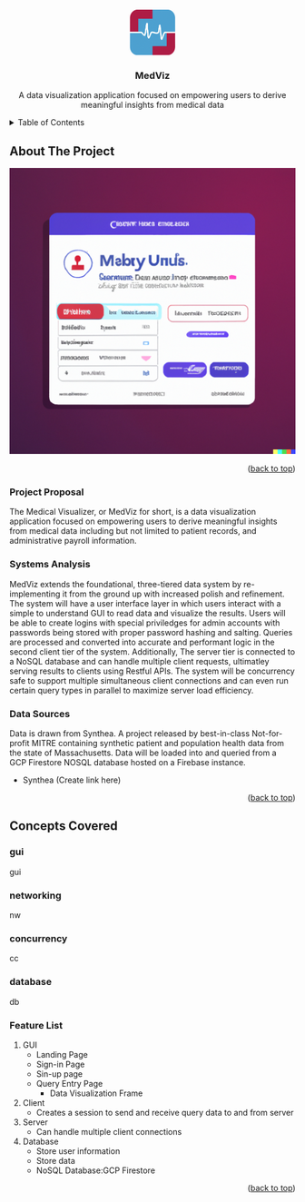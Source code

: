 <!-- Back to top Link -->
<a name="readme-top"></a>

<!-- PROJECT LOGO -->
<br />
<div align="center">
  <a href="https://github.com/Fayed-Gaya/MedViz">
    <img src="images/logo.png" alt="Logo" width="80" height="80">
  </a>

<h3 align="center">MedViz</h3>

  <p align="center">
    A data visualization application focused on empowering users to derive meaningful insights from medical data
  </p>
</div>



<!-- TABLE OF CONTENTS -->
<details>
  <summary>Table of Contents</summary>
  <ol>
    <li>
      <a href="#about-the-project">About The Project</a>
      <ul>
        <li><a href="#project-proposal">Project Proposal</a></li>
        <li><a href="#systems-analysis">Systems Analysis</a></li>
        <li><a href="#data-sources">Data Sources</a></li>
      </ul>
    </li>
    <li>
      <a href="#concepts-covered">Concepts Covered</a>
      <ul>
        <li><a href="#gui">Graphical User Interface</a></li>
        <li><a href="#networking">Networking</a></li>
        <li><a href="#concurrency">Concurrency</a></li>
        <li><a href="#database">Databases</a></li>
      </ul>
    </li>
    <li><a href="#feature-list">Feature List</a></li>
  </ol>
</details>



<!-- ABOUT THE PROJECT -->
## About The Project

[![Product Name Screen Shot][product-screenshot]](https://example.com)

<p align="right">(<a href="#readme-top">back to top</a>)</p>



### Project Proposal
The Medical Visualizer, or MedViz for short, is a data visualization application focused on empowering users to derive meaningful insights from medical data including but not limited to patient records, and administrative payroll information.

### Systems Analysis
MedViz extends the foundational, three-tiered data system by re-implementing it from the ground up with increased polish and refinement. The system will have a user interface layer in which users interact with a simple to understand GUI to read data and visualize the results. Users will be able to create logins with special priviledges for admin accounts with passwords being stored with proper password hashing and salting. Queries are processed and converted into accurate and performant logic in the second client tier of the system. Additionally, The server tier is connected to a NoSQL database and can handle multiple client requests, ultimatley serving results to clients using Restful APIs. The system will be concurrency safe to support multiple simultaneous client connections and can even run certain query types in parallel to maximize server load efficiency.

### Data Sources
Data is drawn from Synthea. A project released by best-in-class Not-for-profit MITRE containing synthetic patient and population health data from the state of Massachusetts. Data will be loaded into and queried from a GCP Firestore NOSQL database hosted on a Firebase instance.
- Synthea (Create link here)


<p align="right">(<a href="#readme-top">back to top</a>)</p>



<!-- Concepts Covered -->
## Concepts Covered

### gui
gui

### networking
nw

### concurrency
cc

### database
db

<!-- Feature List -->
### Feature List

1. GUI
    - Landing Page
    - Sign-in Page
    - Sin-up page
    - Query Entry Page
        - Data Visualization Frame
2. Client
    - Creates a session to send and receive query data to and from server
3. Server
    - Can handle multiple client connections
4. Database
    - Store user information
    - Store data
    - NoSQL Database:GCP Firestore

<p align="right">(<a href="#readme-top">back to top</a>)</p>

<!-- MARKDOWN LINKS & IMAGES -->
[product-screenshot]: images/loginTemp.png
